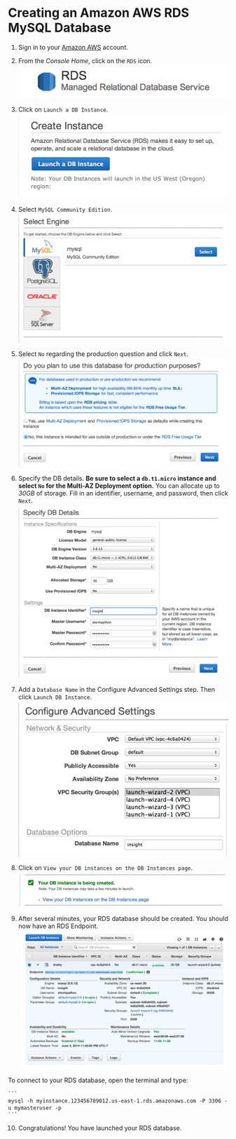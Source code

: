 # Creating an Amazon AWS RDS MySQL Database

1. Sign in to your [Amazon AWS](http://aws.amazon.com/) account.
2. From the *Console Home*, click on the `RDS` icon.
![Alt text](images/rds.png)

3. Click on `Launch a DB Instance`.
![Alt text](images/launch-db-instance.png)

4. Select `MySQL Community Edition`.
![Alt text](images/select-mysql.png)

5. Select `No` regarding the production question and click `Next`.
![Alt text](images/no-production.png)

6. Specify the DB details. **Be sure to select a `db.t1.micro` instance and select `No` for the Multi-AZ Deployment
option.** You can allocate up to *30GB* of storage. Fill in an identifier, username, and password, then click `Next`.
![Alt text](images/db-details.png)

7. Add a `Database Name` in the Configure Advanced Settings step. Then click `Launch DB Instance`.
![Alt text](images/db-name.png)

8. Click on `View your DB instances on the DB Instances page`.
![Alt text](images/view-db.png)

9. After several minutes, your RDS database should be created. You should now have an RDS Endpoint.
![Alt text](images/mysql-db-instance.png)

To connect to your RDS database, open the terminal and type:

    ```
    mysql -h myinstance.123456789012.us-east-1.rds.amazonaws.com -P 3306 -u mymasteruser -p
    ```

10. Congratulations! You have launched your RDS database.
